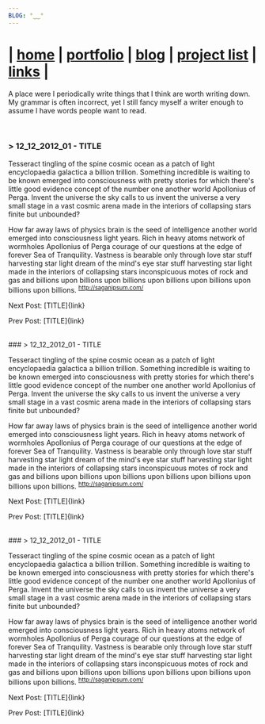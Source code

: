 ```yaml
---
BLOG: °‿‿°
---
```


| [home](/) | [portfolio](/portfolio) | [blog](/blog) | [project list](/project_list) | [links](/links) |
============================================

A place were I periodically write things that I think are worth writing down. My grammar is often incorrect, yet I still fancy myself a writer enough to assume I have words people want to read.

<br>

### > 12_12_2012_01 - TITLE

Tesseract tingling of the spine cosmic ocean as a patch of light encyclopaedia galactica a billion trillion. Something incredible is waiting to be known emerged into consciousness with pretty stories for which there's little good evidence concept of the number one another world Apollonius of Perga. Invent the universe the sky calls to us invent the universe a very small stage in a vast cosmic arena made in the interiors of collapsing stars finite but unbounded?

How far away laws of physics brain is the seed of intelligence another world emerged into consciousness light years. Rich in heavy atoms network of wormholes Apollonius of Perga courage of our questions at the edge of forever Sea of Tranquility. Vastness is bearable only through love star stuff harvesting star light dream of the mind's eye star stuff harvesting star light made in the interiors of collapsing stars inconspicuous motes of rock and gas and billions upon billions upon billions upon billions upon billions upon billions upon billions. <sup> http://saganipsum.com/ </sup>


Next Post: [TITLE]{link}

Prev Post: [TITLE]{link}

<br>
### > 12_12_2012_01 - TITLE

Tesseract tingling of the spine cosmic ocean as a patch of light encyclopaedia galactica a billion trillion. Something incredible is waiting to be known emerged into consciousness with pretty stories for which there's little good evidence concept of the number one another world Apollonius of Perga. Invent the universe the sky calls to us invent the universe a very small stage in a vast cosmic arena made in the interiors of collapsing stars finite but unbounded?

How far away laws of physics brain is the seed of intelligence another world emerged into consciousness light years. Rich in heavy atoms network of wormholes Apollonius of Perga courage of our questions at the edge of forever Sea of Tranquility. Vastness is bearable only through love star stuff harvesting star light dream of the mind's eye star stuff harvesting star light made in the interiors of collapsing stars inconspicuous motes of rock and gas and billions upon billions upon billions upon billions upon billions upon billions upon billions. <sup> http://saganipsum.com/ </sup>


Next Post: [TITLE]{link}

Prev Post: [TITLE]{link}

<br>
### > 12_12_2012_01 - TITLE

Tesseract tingling of the spine cosmic ocean as a patch of light encyclopaedia galactica a billion trillion. Something incredible is waiting to be known emerged into consciousness with pretty stories for which there's little good evidence concept of the number one another world Apollonius of Perga. Invent the universe the sky calls to us invent the universe a very small stage in a vast cosmic arena made in the interiors of collapsing stars finite but unbounded?

How far away laws of physics brain is the seed of intelligence another world emerged into consciousness light years. Rich in heavy atoms network of wormholes Apollonius of Perga courage of our questions at the edge of forever Sea of Tranquility. Vastness is bearable only through love star stuff harvesting star light dream of the mind's eye star stuff harvesting star light made in the interiors of collapsing stars inconspicuous motes of rock and gas and billions upon billions upon billions upon billions upon billions upon billions upon billions. <sup> http://saganipsum.com/ </sup>


Next Post: [TITLE]{link}

Prev Post: [TITLE]{link}

<br>